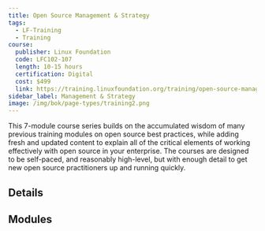 ```yaml
---
title: Open Source Management & Strategy
tags:
  - LF-Training
  - Training
course:
  publisher: Linux Foundation
  code: LFC102-107
  length: 10-15 hours
  certification: Digital
  cost: $499
  link: https://training.linuxfoundation.org/training/open-source-management-and-strategy/
sidebar_label: Management & Strategy
image: /img/bok/page-types/training2.png
---
```


This 7-module course series builds on the accumulated wisdom of many previous training modules on open source best practices, while adding fresh and updated content to explain all of the critical elements of working effectively with open source in your enterprise. The courses are designed to be self-paced, and reasonably high-level, but with enough detail to get new open source practitioners up and running quickly.

## Details

<CourseDetails course={frontMatter.course}/>


## Modules

<CourseList filter="Training" tag="Management and Strategy (Training)" />
